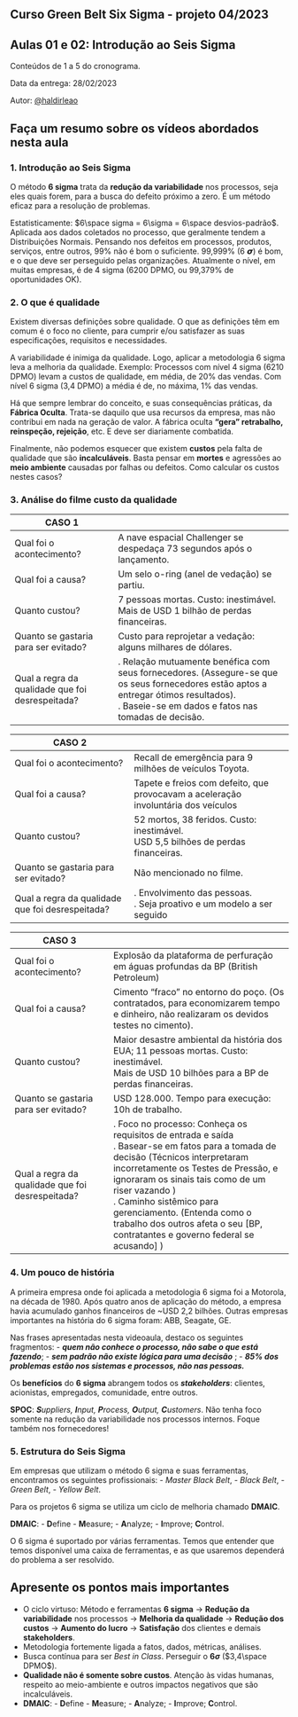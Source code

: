 ## Curso Green Belt Six Sigma - projeto 04/2023
## Aulas 01 e 02: Introdução ao Seis Sigma

Conteúdos de 1 a 5 do cronograma.

Data da entrega: 28/02/2023

Autor: [@haldirleao](https://github.com/haldirleao)

## Faça um resumo sobre os vídeos abordados nesta aula

### 1. Introdução ao Seis Sigma

O método **6 sigma** trata da **redução da variabilidade** nos processos, seja eles quais forem, para a busca do defeito próximo a zero. É um método eficaz para a resolução de problemas.

Estatisticamente: $6\space sigma = 6\sigma = 6\space desvios-padrão$. Aplicada aos dados coletados no processo, que geralmente tendem a Distribuições Normais.
Pensando nos defeitos em processos, produtos, serviços, entre outros, 99% não é bom o suficiente. 99,999% (6 𝞼) é bom, e o que deve ser perseguido pelas organizações. Atualmente o nível, em muitas empresas, é de 4 sigma (6200 DPMO, ou 99,379% de oportunidades OK).

### 2. O que é qualidade

Existem diversas definições sobre qualidade. O que as definições têm em comum é o foco no cliente, para cumprir e/ou satisfazer as suas especificações, requisitos e necessidades.

A variabilidade é inimiga da qualidade. Logo, aplicar a metodologia 6 sigma leva a melhoria da qualidade. Exemplo: Processos com nível 4 sigma (6210 DPMO) levam a custos de qualidade, em média, de 20% das vendas. Com nível 6 sigma (3,4 DPMO) a média é de, no máxima, 1% das vendas.

Há que sempre lembrar do conceito, e suas consequências práticas, da **Fábrica Oculta**. Trata-se daquilo que usa recursos da empresa, mas não contribui em nada na geração de valor. A fábrica oculta **“gera” retrabalho, reinspeção, rejeição**, etc. E deve ser diariamente combatida.

Finalmente, não podemos esquecer que existem **custos** pela falta de qualidade que são **incalculáveis**. Basta pensar em **mortes** e agressões ao **meio ambiente** causadas por falhas ou defeitos. Como calcular os custos nestes casos?

### 3. Análise do filme custo da qualidade

| CASO 1                                           |                                                                                                                                                                                                |
|--------------------------------------------------|------------------------------------------------------------------------------------------------------------------------------------------------------------------------------------------------|
| Qual foi o acontecimento?                        | A nave espacial Challenger se despedaça 73 segundos após o lançamento.                                                                                                                         |
| Qual foi a causa?                                | Um selo o-ring (anel de vedação) se partiu.                                                                                                                                                    |
| Quanto custou?                                   | 7 pessoas mortas. Custo: inestimável.<br/>Mais de USD 1 bilhão de perdas financeiras.                                                                                                          |
| Quanto se gastaria para ser evitado?             | Custo para reprojetar a vedação: alguns milhares de dólares.                                                                                                                                   |
| Qual a regra da qualidade que foi desrespeitada? | . Relação mutuamente benéfica com seus fornecedores. (Assegure-se que os seus fornecedores estão aptos a entregar ótimos resultados).<br/>. Baseie-se em dados e fatos nas tomadas de decisão. |

| CASO 2                                           |                                                                                       |
|--------------------------------------------------|---------------------------------------------------------------------------------------|
| Qual foi o acontecimento?                        | Recall de emergência para 9 milhões de veículos Toyota.                               |
| Qual foi a causa?                                | Tapete e freios com defeito, que provocavam a aceleração involuntária dos veículos    |
| Quanto custou?                                   | 52 mortos, 38 feridos. Custo: inestimável.<br/>USD 5,5 bilhões de perdas financeiras. |
| Quanto se gastaria para ser evitado?             | Não mencionado no filme.                                                              |
| Qual a regra da qualidade que foi desrespeitada? | . Envolvimento das pessoas.<br/>. Seja proativo e um modelo a ser seguido             |

| CASO 3                                           |                                                                                                                                                                                                                                                                                                                                                                                  |
|--------------------------------------------------|----------------------------------------------------------------------------------------------------------------------------------------------------------------------------------------------------------------------------------------------------------------------------------------------------------------------------------------------------------------------------------|
| Qual foi o acontecimento?                        | Explosão da plataforma de perfuração em águas profundas da BP (British Petroleum)                                                                                                                                                                                                                                                                                                |
| Qual foi a causa?                                | Cimento “fraco” no entorno do poço. (Os contratados, para economizarem tempo e dinheiro, não realizaram os devidos testes no cimento).                                                                                                                                                                                                                                           |
| Quanto custou?                                   | Maior desastre ambiental da história dos EUA; 11 pessoas mortas. Custo: inestimável.<br/>Mais de USD 10 bilhões para a BP de perdas financeiras.                                                                                                                                                                                                                                 |
| Quanto se gastaria para ser evitado?             | USD 128.000. Tempo para execução: 10h de trabalho.                                                                                                                                                                                                                                                                                                                               |
| Qual a regra da qualidade que foi desrespeitada? | . Foco no processo: Conheça os requisitos de entrada e saída<br/>. Basear-se em fatos para a tomada de decisão (Técnicos interpretaram incorretamente os Testes de Pressão, e ignoraram os sinais tais como de um riser vazando )<br/>. Caminho sistêmico para gerenciamento. (Entenda como o trabalho dos outros afeta o seu [BP, contratantes e governo federal se acusando] ) |

### 4. Um pouco de história

A primeira empresa onde foi aplicada a metodologia 6 sigma foi a Motorola, na década de 1980. Após quatro anos de aplicação do método, a empresa havia acumulado ganhos financeiros de ~USD 2,2 bilhões. Outras empresas importantes na história do 6 sigma foram: ABB, Seagate, GE.

Nas frases apresentadas nesta videoaula, destaco os seguintes fragmentos: - **_quem não conhece o processo, não sabe o que está fazendo_**; - **_sem padrão não existe lógica para uma decisão_** ; - **_85% dos problemas estão nos sistemas e processos, não nas pessoas._**

Os **benefícios** do **6 sigma** abrangem todos os **_stakeholders_**: clientes, acionistas, empregados, comunidade, entre outros.

**SPOC**: _**S**uppliers, **I**nput, **P**rocess, **O**utput, **C**ustomers_. Não tenha foco somente na redução da variabilidade nos processos internos. Foque também nos fornecedores!

### 5. Estrutura do Seis Sigma

Em empresas que utilizam o método 6 sigma e suas ferramentas, encontramos os seguintes profissionais: - _Master Black Belt_, - _Black Belt_, - _Green Belt_, - _Yellow Belt_.

Para os projetos 6 sigma se utiliza um ciclo de melhoria chamado **DMAIC**.

**DMAIC**: - **D**efine - **M**easure; - **A**nalyze; - **I**mprove; **C**ontrol.

O 6 sigma é suportado por várias ferramentas. Temos que entender que temos disponível uma caixa de ferramentas, e as que usaremos dependerá do problema a ser resolvido.

## Apresente os pontos mais importantes

- O ciclo virtuso: Método e ferramentas **6 sigma** → **Redução da variabilidade** nos processos → **Melhoria da qualidade** → **Redução dos custos** → **Aumento do lucro** → **Satisfação** dos clientes e demais __stakeholders__.
- Metodologia fortemente ligada a fatos, dados, métricas, análises.
- Busca contínua para ser _Best in Class_. Perseguir o  **$6\sigma$** ($3,4\space DPMO$).
- **Qualidade não é somente sobre custos**. Atenção às vidas humanas, respeito ao meio-ambiente e outros impactos negativos que são incalculáveis.
- **DMAIC**: - **D**efine - **M**easure; - **A**nalyze; - **I**mprove; **C**ontrol.

